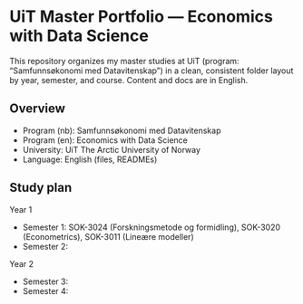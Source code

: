 # UiT Master Portfolio — Economics with Data Science

This repository organizes my master studies at UiT (program: “Samfunnsøkonomi med Datavitenskap”) in a clean, consistent folder layout by year, semester, and course. Content and docs are in English.


## Overview
- Program (nb): Samfunnsøkonomi med Datavitenskap
- Program (en): Economics with Data Science
- University: UiT The Arctic University of Norway
- Language: English (files, READMEs)

## Study plan
Year 1
- Semester 1: SOK-3024 (Forskningsmetode og formidling), SOK-3020 (Econometrics), SOK-3011 (Lineære modeller)
- Semester 2:

Year 2
- Semester 3: 
- Semester 4:
